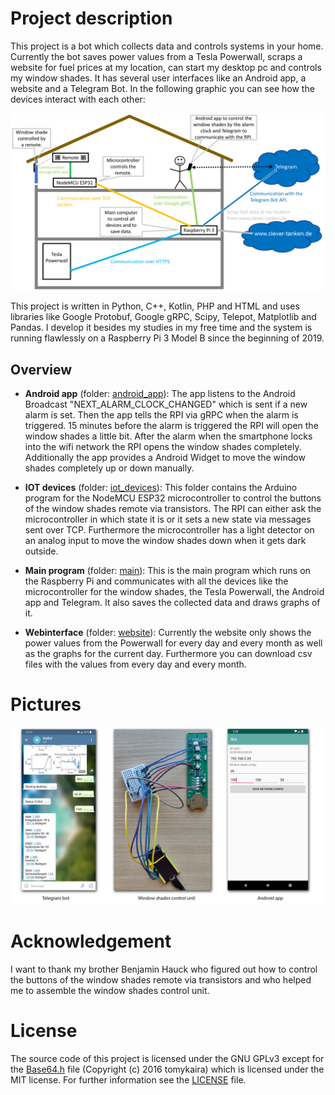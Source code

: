 # Project description

This project is a bot which collects data and controls systems in your home. Currently the bot saves
power values from a Tesla Powerwall, scraps a website for fuel
prices at my location, can start my desktop pc and controls
my window shades. It has several user interfaces
like an Android app, a website and a Telegram Bot. In the following
graphic you can see how the devices interact with each other:

![Bot schema](doc/BotSchema.png)

This project is written in Python, C++, Kotlin, PHP and HTML and uses
libraries like Google Protobuf, Google gRPC, Scipy, Telepot, Matplotlib and Pandas.
I develop it besides my studies in my free time and the system
is running flawlessly on a Raspberry Pi 3 Model B since the beginning of 2019.

## Overview

- **Android app** (folder: [android_app](android_app)): The app listens to the Android Broadcast 
"NEXT_ALARM_CLOCK_CHANGED" which is sent if a new alarm is set. 
Then the app tells the RPI via gRPC when the alarm is triggered. 
15 minutes before the alarm is triggered the RPI will open the window 
shades a little bit. After the alarm when the smartphone locks into 
the wifi network the RPI opens the window shades completely. 
Additionally the app provides a Android Widget to move the window 
shades completely up or down manually.

- **IOT devices** (folder: [iot_devices](iot_devices/ControlShade/ControlShade.ino)): This folder contains the Arduino
program for the NodeMCU ESP32 microcontroller to control the buttons 
of the window shades remote via transistors. The RPI can
either ask the microcontroller in which state it is or it sets a new
state via messages sent over TCP. Furthermore the microcontroller
has a light detector on an analog input to move the window
shades down when it gets dark outside.

- **Main program** (folder: [main](main)): This is the main program which
runs on the Raspberry Pi and communicates with all the devices like
the microcontroller for the window shades, the Tesla Powerwall,
the Android app and Telegram. It also saves the collected data
and draws graphs of it.

- **Webinterface** (folder: [website](main/website)): Currently the website only
shows the power values from the Powerwall for every day and every
month as well as the graphs for the current day. Furthermore
you can download csv files with the values from every day and
every month.

# Pictures
![Bot pictures](doc/BotPictures.jpg)

# Acknowledgement

I want to thank my brother Benjamin Hauck who figured out how to control the buttons
of the window shades remote via transistors and who helped me to assemble the
window shades control unit.

# License

The source code of this project is licensed under the GNU GPLv3 except for
the [Base64.h](main/fuelprice/webscraper/src/Base64.h) file (Copyright (c) 2016 tomykaira) which is
licensed under the MIT license. For further information see the [LICENSE](LICENSE) file.
